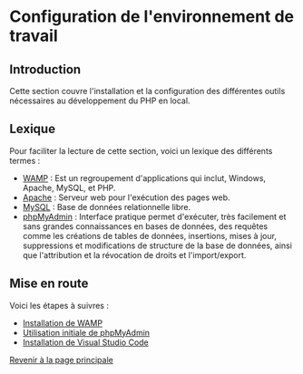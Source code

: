 # Configuration de l'environnement de travail

## Introduction

Cette section couvre l'installation et la configuration des différentes outils nécessaires au développement du PHP en local.

## Lexique

Pour faciliter la lecture de cette section, voici un lexique des différents termes :

- [WAMP](https://techterms.com/definition/wamp) : Est un regroupement d'applications qui inclut, Windows, Apache, MySQL, et PHP.
- [Apache](https://techterms.com/definition/apache) : Serveur web pour l'exécution des pages web.
- [MySQL](https://techterms.com/definition/mysql) : Base de données relationnelle libre.
- [phpMyAdmin](https://fr.wikipedia.org/wiki/PhpMyAdmin) : Interface pratique permet d'exécuter, très facilement et sans grandes connaissances en bases de données, des requêtes comme les créations de tables de données, insertions, mises à jour, suppressions et modifications de structure de la base de données, ainsi que l'attribution et la révocation de droits et l'import/export.

## Mise en route

Voici les étapes à suivres :

- [Installation de WAMP](installation-wamp.md)
- [Utilisation initiale de phpMyAdmin](utilisation-initiale-phpMyAdmin.md)
- [Installation de Visual Studio Code](installation-vscode.md)

[Revenir à la page principale](../README.md)
